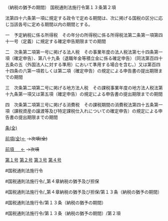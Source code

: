 （納税の猶予の期間）
国税通則法施行令第１３条第２項

法第四十六条第一項に規定する政令で定める期間は、次に掲げる国税の区分に応じ当該各号に定める期間以内の期間とする。

一　予定納税に係る所得税　その年分の所得税に係る所得税法第二条第一項第四十一号（定義）に規定する確定申告期限までの期間

二　次条第二項第一号に掲げる法人税　その事業年度の法人税法第七十四条第一項（確定申告）、第八十九条（退職年金等積立金に係る確定申告）（同法第百四十五条の五（外国法人に対する準用）において準用する場合を含む。）又は第百四十四条の六第一項若しくは第二項（確定申告）の規定による申告書の提出期限までの期間

三　次条第二項第二号に掲げる地方法人税　その課税事業年度の地方法人税法第十九条第一項又は第五項（確定申告）の規定による申告書の提出期限までの期間

四　次条第二項第三号に掲げる消費税　その課税期間の消費税法第四十五条第一項（課税資産の譲渡等及び特定課税仕入れについての確定申告）の規定による申告書の提出期限までの期間

[条(全)](国税通則法施行＿令＿第１３条_.md)

[前項(全)←](国税通則法施行＿令＿第１３条第１項_.md)  ~~→次項(全)~~

[前項 　 ←](国税通則法施行＿令＿第１３条第１項.md)  ~~→次項~~

[第１号](国税通則法施行＿令＿第１３条第２項第１号.md)  [第２号](国税通則法施行＿令＿第１３条第２項第２号.md)  [第３号](国税通則法施行＿令＿第１３条第２項第３号.md)  [第４号](国税通則法施行＿令＿第１３条第２項第４号.md)  

#国税通則法施行令

#国税通則法施行令/_第４章納税の猶予及び担保

#国税通則法施行令/_第４章納税の猶予及び担保/第１３条（納税の猶予の期間）

#国税通則法施行令/第１３条（納税の猶予の期間）

#国税通則法施行令/第１３条（納税の猶予の期間）/第２項

